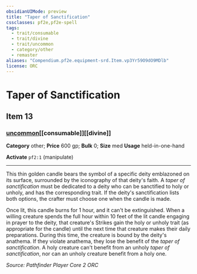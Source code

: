 ```yaml
---
obsidianUIMode: preview
title: "Taper of Sanctification"
cssclasses: pf2e,pf2e-spell
tags:
  - trait/consumable
  - trait/divine
  - trait/uncommon
  - category/other
  - remaster
aliases: "Compendium.pf2e.equipment-srd.Item.vp3Yr59O9dO9MDlb"
license: ORC
---
```

# Taper of Sanctification
## Item 13
### [uncommon](uncommon "Uncommon Rarity Trait")[[consumable]][[divine]]

**Category** other; 
**Price** 600 gp; 
**Bulk** 0; **Size** med
**Usage** held-in-one-hand

**Activate** `pf2:1` (manipulate)

* * *

This thin golden candle bears the symbol of a specific deity emblazoned on its surface, surrounded by the iconography of that deity's faith. A _taper of sanctification_ must be dedicated to a deity who can be sanctified to holy or unholy, and has the corresponding trait. If the deity's sanctification lists both options, the crafter must choose one when the candle is made.

Once lit, this candle burns for 1 hour, and it can't be extinguished. When a willing creature spends the full hour within 10 feet of the lit candle engaging in prayer to the deity, that creature's Strikes gain the holy or unholy trait (as appropriate for the candle) until the next time that creature makes their daily preparations. During this time, the creature is bound by the deity's anathema. If they violate anathema, they lose the benefit of the _taper of sanctification_. A holy creature can't benefit from an unholy _taper of sanctification_, nor can an unholy creature benefit from a holy one.

*Source: Pathfinder Player Core 2*
*ORC*